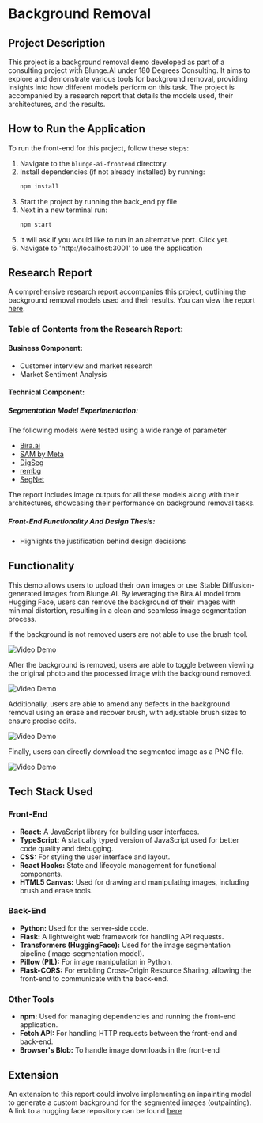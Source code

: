 # Background Removal

## Project Description
This project is a background removal demo developed as part of a consulting project with Blunge.AI under 180 Degrees Consulting. It aims to explore and demonstrate various tools for background removal, providing insights into how different models perform on this task. The project is accompanied by a research report that details the models used, their architectures, and the results.

## How to Run the Application
To run the front-end for this project, follow these steps:

1. Navigate to the `blunge-ai-frontend` directory.
2. Install dependencies (if not already installed) by running:
   ```bash
   npm install
3. Start the project by running the back_end.py file 
4. Next in a new terminal run:
   ```bash
   npm start
5. It will ask if you would like to run in an alternative port. Click yet.
6. Navigate to 'http://localhost:3001' to use the application

## Research Report
A comprehensive research report accompanies this project, outlining the background removal models used and their results. You can view the report [here](https://docs.google.com/document/d/1MyD-i57LvN-rH2dc7LvEKHIrMT19zSuWtWPWVm8hRHo/edit?tab=t.0).

### Table of Contents from the Research Report:
#### Business Component:
- Customer interview and market research
- Market Sentiment Analysis 
#### Technical Component:
##### Segmentation Model Experimentation:
The following models were tested using a wide range of parameter

- [Bira.ai](https://bira.ai/)
- [SAM by Meta](https://segment-anything.com/)
- [DigSeg](https://digseg.com/)
- [rembg](https://github.com/danielgatis/rembg)
- [SegNet](https://arxiv.org/abs/1511.00561)

The report includes image outputs for all these models along with their architectures, showcasing their performance on background removal tasks.
##### Front-End Functionality And Design Thesis:
- Highlights the justification behind design decisions

## Functionality 

This demo allows users to upload their own images or use Stable Diffusion-generated images from Blunge.AI. By leveraging the Bira.AI model from Hugging Face, users can remove the background of their images with minimal distortion, resulting in a clean and seamless image segmentation process. 

If the background is not removed users are not able to use the brush tool.

![Video Demo](part1.gif)

After the background is removed, users are able to toggle between viewing the original photo and the processed image with the background removed.

![Video Demo](part2.gif)

Additionally, users are able to amend any defects in the background removal using an erase and recover brush, with adjustable brush sizes to ensure precise edits. 

![Video Demo](part3.gif)

Finally, users can directly download the segmented image as a PNG file.

![Video Demo](part4.gif)



## Tech Stack Used
### Front-End
- **React:** A JavaScript library for building user interfaces.
- **TypeScript:** A statically typed version of JavaScript used for better code quality and debugging.
- **CSS:** For styling the user interface and layout.
- **React Hooks:** State and lifecycle management for functional components.
- **HTML5 Canvas:** Used for drawing and manipulating images, including brush and erase tools.
### Back-End
- **Python:** Used for the server-side code.
- **Flask:** A lightweight web framework for handling API requests.
- **Transformers (HuggingFace):** Used for the image segmentation pipeline (image-segmentation model).
- **Pillow (PIL):** For image manipulation in Python.
- **Flask-CORS:** For enabling Cross-Origin Resource Sharing, allowing the front-end to communicate with the back-end.
### Other Tools
- **npm:** Used for managing dependencies and running the front-end application.
- **Fetch API:** For handling HTTP requests between the front-end and back-end.
- **Browser's Blob:** To handle image downloads in the front-end


## Extension 
An extension to this report could involve implementing an inpainting model to generate a custom background for the segmented images (outpainting).
A link to a hugging face repository can be found [here](https://huggingface.co/docs/diffusers/advanced_inference/outpaint#image-preparation)


   
